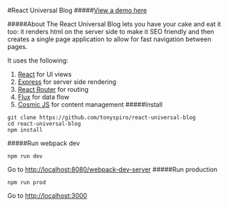 #React Universal Blog
#####[View a demo here](http://tonyspiro.com:5000/)

#####About
The React Universal Blog lets you have your cake and eat it too: it renders html on the server side to make it SEO friendly and then creates a single page application to allow for fast navigation between pages.

It uses the following:
<br>
1. [React](http://facebook.github.io/react/) for UI views<br>
2. [Express](http://expressjs.com/) for server side rendering<br>
3. [React Router](https://github.com/rackt/react-router) for routing<br>
4. [Flux](https://facebook.github.io/flux/) for data flow<br>
5. [Cosmic JS](https://cosmicjs.com) for content management
#####Install
```
git clone https://github.com/tonyspiro/react-universal-blog
cd react-universal-blog
npm install
```
#####Run webpack dev
```
npm run dev
```
Go to [http://localhost:8080/webpack-dev-server](http://localhost:8080/webpack-dev-server)
#####Run production
```
npm run prod
```
Go to [http://localhost:3000](http://localhost:3000)